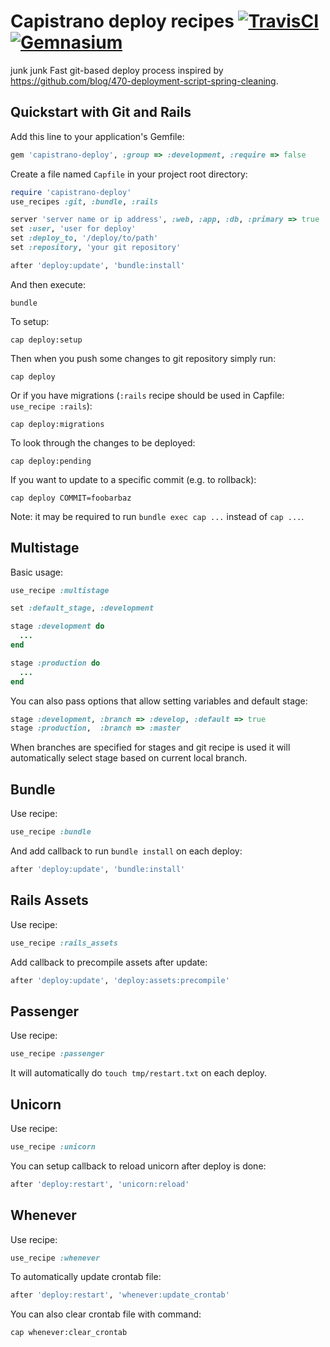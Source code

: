 Capistrano deploy recipes [![TravisCI](https://secure.travis-ci.org/lest/capistrano-deploy.png?branch=master)](http://travis-ci.org/lest/capistrano-deploy) [![Gemnasium](https://gemnasium.com/lest/capistrano-deploy.png)](https://gemnasium.com/lest/capistrano-deploy)
=========================
junk junk
Fast git-based deploy process inspired by https://github.com/blog/470-deployment-script-spring-cleaning.

Quickstart with Git and Rails
-----------------------------

Add this line to your application's Gemfile:

```ruby
gem 'capistrano-deploy', :group => :development, :require => false
```

Create a file named `Capfile` in your project root directory:

```ruby
require 'capistrano-deploy'
use_recipes :git, :bundle, :rails

server 'server name or ip address', :web, :app, :db, :primary => true
set :user, 'user for deploy'
set :deploy_to, '/deploy/to/path'
set :repository, 'your git repository'

after 'deploy:update', 'bundle:install'
```

And then execute:

    bundle

To setup:

    cap deploy:setup

Then when you push some changes to git repository simply run:

    cap deploy

Or if you have migrations (`:rails` recipe should be used in Capfile: `use_recipe :rails`):

    cap deploy:migrations

To look through the changes to be deployed:

    cap deploy:pending

If you want to update to a specific commit (e.g. to rollback):

    cap deploy COMMIT=foobarbaz

Note: it may be required to run `bundle exec cap ...` instead of `cap ...`.

Multistage
----------

Basic usage:

```ruby
use_recipe :multistage

set :default_stage, :development

stage :development do
  ...
end

stage :production do
  ...
end
```

You can also pass options that allow setting variables and default stage:

```ruby
stage :development, :branch => :develop, :default => true
stage :production,  :branch => :master
```

When branches are specified for stages and git recipe is used
it will automatically select stage based on current local branch.

Bundle
------

Use recipe:

```ruby
use_recipe :bundle
```

And add callback to run `bundle install` on each deploy:

```ruby
after 'deploy:update', 'bundle:install'
```

Rails Assets
------------

Use recipe:

```ruby
use_recipe :rails_assets
```

Add callback to precompile assets after update:

```ruby
after 'deploy:update', 'deploy:assets:precompile'
```

Passenger
---------

Use recipe:

```ruby
use_recipe :passenger
```

It will automatically do `touch tmp/restart.txt` on each deploy.

Unicorn
-------

Use recipe:

```ruby
use_recipe :unicorn
```

You can setup callback to reload unicorn after deploy is done:

```ruby
after 'deploy:restart', 'unicorn:reload'
```

Whenever
--------

Use recipe:

```ruby
use_recipe :whenever
```

To automatically update crontab file:

```ruby
after 'deploy:restart', 'whenever:update_crontab'
```

You can also clear crontab file with command:

    cap whenever:clear_crontab

